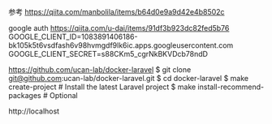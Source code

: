 参考
https://qiita.com/manbolila/items/b64d0e9a9d42e4b8502c

google auth
https://qiita.com/u-dai/items/91df3b923dc82fed5b76
GOOGLE_CLIENT_ID=1083891406186-bk105k5t6vsdfash6v98hvmgdf9lk6ic.apps.googleusercontent.com
GOOGLE_CLIENT_SECRET=s88CKm5_cgrNkBKVDcb78ndD

https://github.com/ucan-lab/docker-laravel
$ git clone git@github.com:ucan-lab/docker-laravel.git
$ cd docker-laravel
$ make create-project # Install the latest Laravel project
$ make install-recommend-packages # Optional

http://localhost
